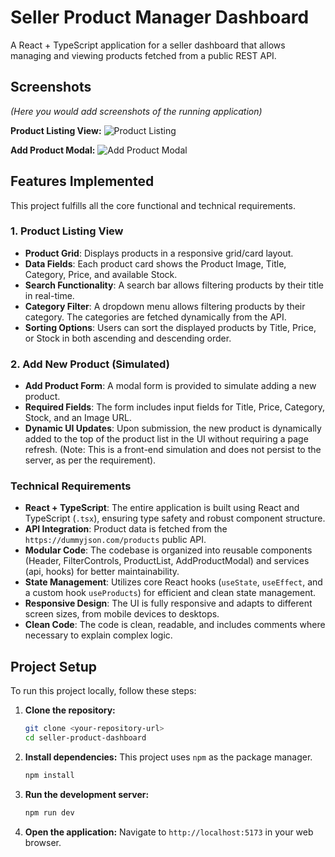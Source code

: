 # Seller Product Manager Dashboard

A React + TypeScript application for a seller dashboard that allows managing and viewing products fetched from a public REST API.

## Screenshots

*(Here you would add screenshots of the running application)*

**Product Listing View:**
![Product Listing](placeholder.jpg)

**Add Product Modal:**
![Add Product Modal](placeholder.jpg)

## Features Implemented

This project fulfills all the core functional and technical requirements.

### 1. Product Listing View
-   **Product Grid**: Displays products in a responsive grid/card layout.
-   **Data Fields**: Each product card shows the Product Image, Title, Category, Price, and available Stock.
-   **Search Functionality**: A search bar allows filtering products by their title in real-time.
-   **Category Filter**: A dropdown menu allows filtering products by their category. The categories are fetched dynamically from the API.
-   **Sorting Options**: Users can sort the displayed products by Title, Price, or Stock in both ascending and descending order.

### 2. Add New Product (Simulated)
-   **Add Product Form**: A modal form is provided to simulate adding a new product.
-   **Required Fields**: The form includes input fields for Title, Price, Category, Stock, and an Image URL.
-   **Dynamic UI Updates**: Upon submission, the new product is dynamically added to the top of the product list in the UI without requiring a page refresh. (Note: This is a front-end simulation and does not persist to the server, as per the requirement).

### Technical Requirements
-   **React + TypeScript**: The entire application is built using React and TypeScript (`.tsx`), ensuring type safety and robust component structure.
-   **API Integration**: Product data is fetched from the `https://dummyjson.com/products` public API.
-   **Modular Code**: The codebase is organized into reusable components (Header, FilterControls, ProductList, AddProductModal) and services (api, hooks) for better maintainability.
-   **State Management**: Utilizes core React hooks (`useState`, `useEffect`, and a custom hook `useProducts`) for efficient and clean state management.
-   **Responsive Design**: The UI is fully responsive and adapts to different screen sizes, from mobile devices to desktops.
-   **Clean Code**: The code is clean, readable, and includes comments where necessary to explain complex logic.

## Project Setup

To run this project locally, follow these steps:

1.  **Clone the repository:**
    ```bash
    git clone <your-repository-url>
    cd seller-product-dashboard
    ```

2.  **Install dependencies:**
    This project uses `npm` as the package manager.
    ```bash
    npm install
    ```

3.  **Run the development server:**
    ```bash
    npm run dev
    ```

4.  **Open the application:**
    Navigate to `http://localhost:5173` in your web browser.